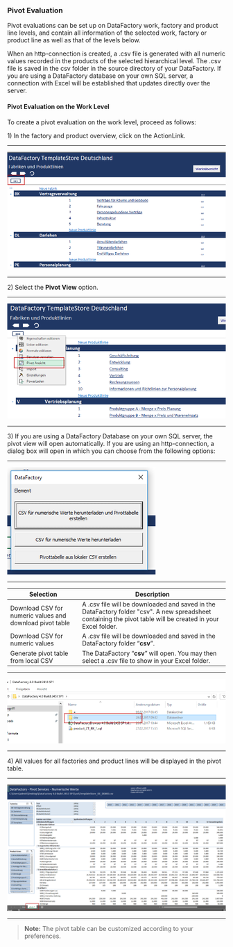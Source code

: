 ### Pivot Evaluation 

Pivot evaluations can be set up on DataFactory work, factory and product line levels, and contain all information of the selected work, factory or product line as well as that of the levels below. 

When an http-connection is created, a .csv file is generated with all numeric values recorded in the products of the selected hierarchical level. The .csv file is saved in the csv folder in the source directory of your DataFactory. If you are using a DataFactory database on your own SQL server, a connection with Excel will be established that updates directly over the server.

#### Pivot Evaluation on the Work Level

To create a pivot evaluation on the work level, proceed as follows:

1\) In the factory and product overview, click on the ActionLink. 

---

![](/assets/lf1.png)

---

2\) Select the **Pivot View** option.

---

![](/assets/piv1.png)

---

3\) If you are using a DataFactory Database on your own SQL server, the pivot view will open automatically. If you are using an http-connection, a dialog box will open in which you can choose from the following options:

---

![](/assets/piv2.png)

---

| Selection | Description |
| --- | --- |
| Download CSV for numeric values and download pivot table | A .csv file will be downloaded and saved in the DataFactory folder "csv". A new spreadsheet containing the pivot table will be created in your Excel folder. |
| Download CSV for numeric values | A .csv file will be downloaded and saved in the DataFactory folder “**csv**”. |
| Generate pivot table from local CSV | The DataFactory “**csv**” will open. You may then select a .csv file to show in your Excel folder.  |

---

![](/assets/piv4.png)

---

4\) All values for all factories and product lines will be displayed in the pivot table. 

---

![](/assets/piv3.png)

---

> **Note:** The pivot table can be customized according to your preferences.



